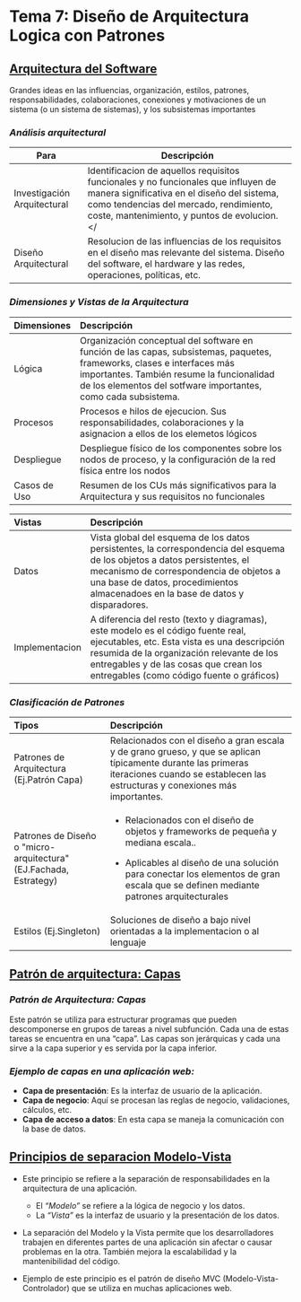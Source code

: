 # **Tema 7: Diseño de Arquitectura Logica con Patrones**

## <u>**Arquitectura del Software**</u>
Grandes ideas en las influencias, organización, estilos,
patrones, responsabilidades, colaboraciones, conexiones y
motivaciones de un sistema (o un sistema de sistemas), y los
subsistemas importantes

### *Análisis arquitectural*
| Para | Descripción |
| --- | --- |
| Investigación Arquitectural | Identificacion de aquellos requisitos funcionales y no funcionales que influyen de manera significativa en el diseño del sistema, como tendencias del mercado, rendimiento, coste, mantenimiento, y puntos de evolucion.</ |
| Diseño Arquitectural | Resolucion de las influencias de los requisitos en el diseño mas relevante del sistema. Diseño del software, el hardware y las redes, operaciones, políticas, etc. |


### *Dimensiones y Vistas de la Arquitectura*
| Dimensiones | Descripción |
| :---------- | :---------- |
| Lógica | Organización conceptual del software en función de las capas, subsistemas, paquetes, frameworks, clases e interfaces más importantes. También resume la funcionalidad de los elementos del sotfware importantes, como cada subsistema.|
| Procesos | Procesos e hilos de ejecucion. Sus responsabilidades, colaboraciones y la asignacion a ellos de los elemetos lógicos |
| Despliegue | Despliegue físico de los componentes sobre los nodos de proceso, y la configuración de la red física entre los nodos |
| Casos de Uso | Resumen de los CUs más significativos para la Arquitectura y sus requisitos no funcionales |

| Vistas | Descripción |
| :---------- | :---------- |
| Datos | Vista global del esquema de los datos persistentes, la correspondencia del esquema de los objetos a datos persistentes, el mecanismo de correspondencia de objetos a una base de datos, procedimientos almacenadoes en la base de datos y disparadores. |
| Implementacion | A diferencia del resto (texto y diagramas), este modelo es el código fuente real, ejecutables, etc. Esta vista es una descripción resumida de la organización relevante de los entregables y de las cosas que crean los entregables (como código fuente o gráficos) |

### *Clasificación de Patrones*

| Tipos | Descripción |
| :---------- | :---------- |
| Patrones de Arquitectura (Ej.Patrón Capa) | Relacionados con el diseño a gran escala y de grano grueso, y que se aplican típicamente durante las primeras iteraciones cuando se establecen las estructuras y conexiones más importantes. |
| Patrones de Diseño o "micro-arquitectura" (EJ.Fachada, Estrategy) | <ul><li>Relacionados con el diseño de objetos y frameworks de pequeña y mediana escala..</li></ul> <ul><li>Aplicables al diseño de una solución para conectar los elementos de gran escala que se definen mediante patrones arquitecturales</li></ul> |
| Estilos (Ej.Singleton) | Soluciones de diseño a bajo nivel orientadas a la implementacion o al lenguaje |

## <u>Patrón de arquitectura: Capas</u>

### *Patrón de Arquitectura: Capas*
Este patrón se utiliza para estructurar programas que pueden descomponerse en grupos de tareas a nivel subfunción. Cada una de estas tareas se encuentra en una “capa”. Las capas son jerárquicas y cada una sirve a la capa superior y es servida por la capa inferior.

### *Ejemplo de capas en una aplicación web:*
- **Capa de presentación**: Es la interfaz de usuario de la aplicación.
- **Capa de negocio**: Aquí se procesan las reglas de negocio, validaciones, cálculos, etc.
- **Capa de acceso a datos**: En esta capa se maneja la comunicación con la base de datos.


## <u>Principios de separacion Modelo-Vista</u>

- Este principio se refiere a la separación de responsabilidades en la arquitectura de una aplicación. 
    - El *“Modelo”* se refiere a la lógica de negocio y los datos. 
    - La *“Vista”* es la interfaz de usuario y la presentación de los datos.

- La separación del Modelo y la Vista permite que los desarrolladores trabajen en diferentes partes de una aplicación sin afectar o causar problemas en la otra. También mejora la escalabilidad y la mantenibilidad del código.

- Ejemplo de este principio es el patrón de diseño MVC (Modelo-Vista-Controlador) que se utiliza en muchas aplicaciones web.